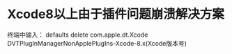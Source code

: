 # Xcode8以上由于插件问题崩溃解决方案
终端中输入：
defaults delete com.apple.dt.Xcode DVTPlugInManagerNonApplePlugIns-Xcode-8.x(Xcode版本号)